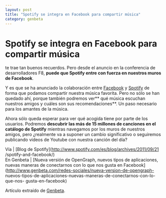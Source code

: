 ```yaml
---
layout: post
title: "Spotify se integra en Facebook para compartir música"
category: genbeta
---
```


# Spotify se integra en Facebook para compartir música

te trae tan buenos recuerdos. Pero desde el anuncio en la conferencia de
desarrolladores F8, **puede que Spotify entre con fuerza en nuestros muros de
Facebook**.

Y es que se ha anunciado la colaboración entre
[Facebook](http://www.genbeta.com/productos/aplicaciones-sociales/facebook) y
[Spotify](http://www.genbeta.com/productos/reproductores-audio/spotify) de
forma que podamos compartir nuestra música favorita. Pero no sólo se han
quedado ahí, porque también podremos ver** qué música escuchan nuestros amigos
y cuáles son sus recomendaciones**. Un paso necesario para los amantes de la
música.

Ahora sólo queda esperar para ver qué acogida tiene por parte de los usuarios.
Podremos **descubrir las más de 15 millones de canciones en el catálogo de
Spotify** mientras navegamos por los muros de nuestros amigos, pero ¿realmente
va a suponer un cambio significativo o seguiremos publicando vídeos de Youtube
con nuestra canción del día?

Vía | [Blog de Spotify](http://www.spotify.com/es/blog/archives/2011/09/21
/spotify-and-facebook/)  
En Genbeta | [Nueva versión de OpenGraph, nuevos tipos de aplicaciones, nuevas
maneras de conectarnos con lo que nos gusta en
Facebook](http://www.genbeta.com/redes-sociales/nueva-version-de-opengraph-
nuevos-tipos-de-aplicaciones-nuevas-maneras-de-conectarnos-con-lo-que-nos-
gusta-en-facebook)

Artículo extraído de [Genbeta](http://www.genbeta.com).